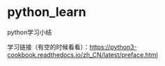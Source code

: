# python_learn
python学习小结


学习链接（有空的时候看看）：https://python3-cookbook.readthedocs.io/zh_CN/latest/preface.html
